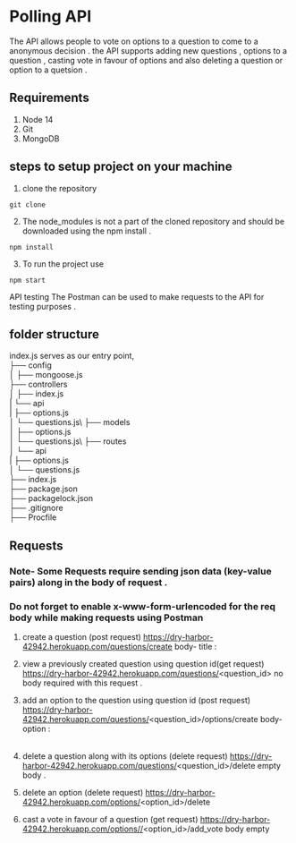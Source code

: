 # Polling API
The API allows people to vote on options to a question to come to a anonymous decision . the API supports adding new questions , options to a question , casting vote in favour of options and also deleting a question or option to a quetsion .
## Requirements
1. Node 14
2. Git
3. MongoDB
## steps to setup project on your machine 
1. clone the repository
```
git clone 
```
2. The node_modules is not a part of the cloned repository and should be downloaded using the npm install .
```
npm install
```
3. To run the project use 
```
npm start
```
API testing
The Postman can be used to make requests to the API for testing purposes .
## folder structure
index.js serves as our entry point,\
├── config \
│ ├── mongoose.js\
├── controllers\
│ ├── index.js\
| └── api\
|   ├── options.js\
│   └── questions.js\ 
├── models\
│   ├── options.js\
│   └── questions.js\ 
├── routes\
│ └── api\
|   ├── options.js\
│   └── questions.js\
├── index.js\
├── package.json\
├── packagelock.json\
├── .gitignore\
├── Procfile

## Requests
### Note- Some Requests require sending json data (key-value pairs) along  in the body of request .
### Do not forget to enable x-www-form-urlencoded for the req body while making requests using Postman
1. create a question (post request)
https://dry-harbor-42942.herokuapp.com/questions/create
body-
title :<question you want to ask>
2. view a previously created question using question id(get request)
https://dry-harbor-42942.herokuapp.com/questions/<question_id>
no body required with this request .
3. add an option to the question using question id (post request)
https://dry-harbor-42942.herokuapp.com/questions/<question_id>/options/create
body-
option : <option value>
4. delete a question along with its options (delete request)
https://dry-harbor-42942.herokuapp.com/questions/<question_id>/delete
empty body .
5. delete an option  (delete request)
https://dry-harbor-42942.herokuapp.com/options/<option_id>/delete

6. cast a vote in favour of a question (get request)
https://dry-harbor-42942.herokuapp.com/options//<option_id>/add_vote
body empty